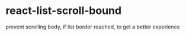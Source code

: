 # react-list-scroll-bound
prevent scrolling body, if list border reached, to get a better experience
